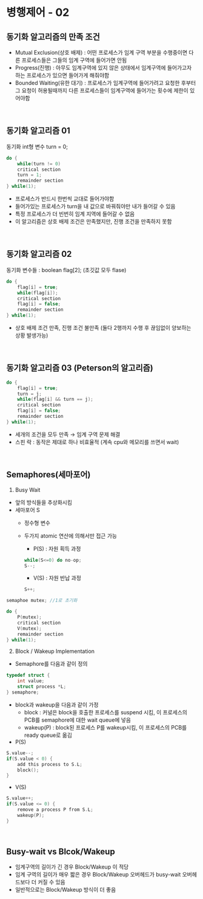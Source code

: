 # 병행제어 - 02

## 동기화 알고리즘의 만족 조건

- Mutual Exclusion(상호 배제) : 어떤 프로세스가 임계 구역 부분을 수행중이면 다른 프로세스들은 그들의 임계 구역에 들어가면 안됨
- Progress(진행) : 아무도 임계구역에 있지 않은 상태에서 임계구역에 들어가고자 하는 프로세스가 있으면 들어가게 해줘야함
- Bounded Waiting(유한 대기) : 프로세스가 임계구역에 들어가려고 요청한 후부터 그 요청이 허용될때까지 다른 프로세스들이 임계구역에 들어가는 횟수에 제한이 있어야함

<br>

## 동기화 알고리즘 01

동기화 int형 변수 turn = 0;

```c
do {
	while(turn != 0)
	critical section
	turn = 1;
	remainder section
} while(1);
```

- 프로세스가 반드시 한번씩 교대로 들어가야함
- 들어가있는 프로세스가 turn을 내 값으로 바꿔줘야만 내가 들어갈 수 있음
- 특정 프로세스가 더 빈번히 임계 지역에 들어갈 수 없음
- 이 알고리즘은 상호 배제 조건은 만족했지만, 진행 조건을 만족하지 못함

<br>

## 동기화 알고리즘 02

동기화 변수들 : boolean flag[2]; (초깃값 모두 flase)

```c
do {
	flag[i] = true;
	while(flag[i]);
	critical section
	flag[i] = false;
	remainder section
} while(1);
```

- 상호 배제 조건 만족, 진행 조건 불만족 (둘다 2행까지 수행 후 끊임없이 양보하는 상황 발생가능)

<br>

## 동기화 알고리즘 03 (Peterson의 알고리즘)

```c
do {
	flag[i] = true;
	turn = j;
	while(flag[i] && turn == j);
	critical section
	flag[i] = false;
	remainder section
} while(1);
```

- 세개의 조건을 모두 만족 → 임계 구역 문제 해결
- 스핀 락 : 동작은 제대로 하나 비효율적 (계속 cpu와 메모리를 쓰면서 wait)

<br>

## Semaphores(세마포어)

1) Busy Wait

- 앞의 방식들을 추상화시킴
- 세마포어 S
    - 정수형 변수
    - 두가지 atomic 연산에 의해서만 접근 가능
        - P(S) : 자원 획득 과정
        
        ```c
        while(S<=0) do no-op;
        S--;
        ```
        
        - V(S) : 자원 반납 과정
        
        ```c
        S++;
        ```
        

```c
semaphoe mutex; //1로 초기화

do {
	P(mutex);
	critical section
	V(mutex);
	remainder section
} while(1);
```

2) Block / Wakeup Implementation

- Semaphore를 다음과 같이 정의

```c
typedef struct {
	int value;
	struct process *L;
} semaphore;
```

- block과 wakeup을 다음과 같이 가정
    - block : 커널은 block을 호출한 프로세스를 suspend 시킴, 이 프로세스의 PCB를 semaphore에 대한 wait queue에 넣음
    - wakeup(P) : block된 프로세스 P를 wakeup시킴, 이 프로세스의 PCB를 ready queue로 옮김
- P(S)

```c
S.value--;
if(S.value < 0) {
	add this process to S.L;
	block();
}
```

- V(S)

```c
S.value++;
if(S.value <= 0) {
	remove a process P from S.L;
	wakeup(P);
}
```

<br>

## Busy-wait vs Blcok/Wakeup

- 임계구역의 길이가 긴 경우 Block/Wakeup 이 적당
- 임계 구역의 길이가 매우 짧은 경우 Block/Wakeup 오버헤드가 busy-wait 오버헤드보다 더 커질 수 있음
- 일반적으로는 Block/Wakeup 방식이 더 좋음